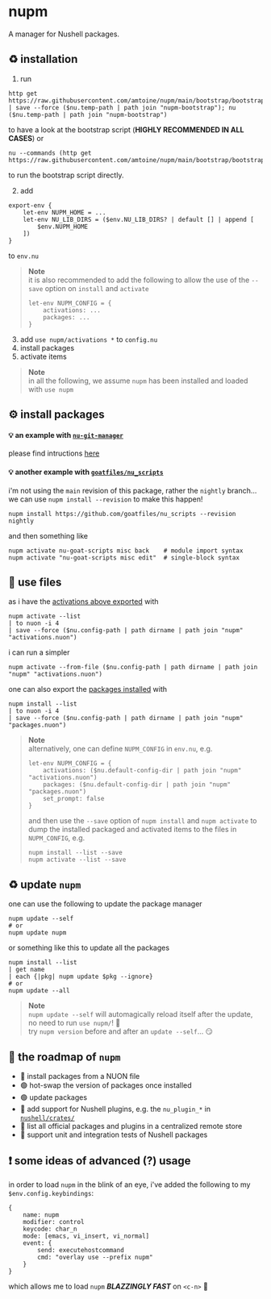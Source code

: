 # nupm
A manager for Nushell packages.

## :recycle: installation
1. run
```nu
http get https://raw.githubusercontent.com/amtoine/nupm/main/bootstrap/bootstrap.nu | save --force ($nu.temp-path | path join "nupm-bootstrap"); nu ($nu.temp-path | path join "nupm-bootstrap")
```
to have a look at the bootstrap script (**HIGHLY RECOMMENDED IN ALL CASES**) or
```nu
nu --commands (http get https://raw.githubusercontent.com/amtoine/nupm/main/bootstrap/bootstrap.nu)
```
to run the bootstrap script directly.

2. add
```nu
export-env {
    let-env NUPM_HOME = ...
    let-env NU_LIB_DIRS = ($env.NU_LIB_DIRS? | default [] | append [
        $env.NUPM_HOME
    ])
}
```
to `env.nu`
> **Note**  
> it is also recommended to add the following to allow the use of the `--save` option on `install` and `activate`
> ```nu
> let-env NUPM_CONFIG = {
>     activations: ...
>     packages: ...
> }
> ```

3. add `use nupm/activations *` to `config.nu`
4. install packages
5. activate items

> **Note**  
> in all the following, we assume `nupm` has been installed and loaded with `use nupm`

## :gear: install packages
#### :bulb: an example with [`nu-git-manager`]
please find intructions [here](https://github.com/amtoine/nu-git-manager/blob/main/docs/installation/nupm.md)

#### :bulb: another example with [`goatfiles/nu_scripts`]
i'm not using the `main` revision of this package, rather the `nightly` branch...
we can use `nupm install --revision` to make this happen!
```nu
nupm install https://github.com/goatfiles/nu_scripts --revision nightly
```
and then something like
```nu
nupm activate nu-goat-scripts misc back    # module import syntax
nupm activate "nu-goat-scripts misc edit"  # single-block syntax
```

## :open_file_folder: use files
as i have the [activations above exported][goatfiles activations] with
```nu
nupm activate --list
| to nuon -i 4
| save --force ($nu.config-path | path dirname | path join "nupm" "activations.nuon")
```
i can run a simpler
```nu
nupm activate --from-file ($nu.config-path | path dirname | path join "nupm" "activations.nuon")
```

one can also export the [packages installed][goatfiles packages] with
```nu
nupm install --list
| to nuon -i 4
| save --force ($nu.config-path | path dirname | path join "nupm" "packages.nuon")
```

> **Note**  
> alternatively, one can define `NUPM_CONFIG` in `env.nu`, e.g.
> ```nu
> let-env NUPM_CONFIG = {
>     activations: ($nu.default-config-dir | path join "nupm" "activations.nuon")
>     packages: ($nu.default-config-dir | path join "nupm" "packages.nuon")
>     set_prompt: false
> }
> ```
> and then use the `--save` option of `nupm install` and `nupm activate` to dump
> the installed packaged and activated items to the files in `NUPM_CONFIG`, e.g.
> ```nu
> nupm install --list --save
> nupm activate --list --save
> ```

## :recycle: update `nupm`
one can use the following to update the package manager
```nu
nupm update --self
# or
nupm update nupm
```

or something like this to update all the packages
```nu
nupm install --list
| get name
| each {|pkg| nupm update $pkg --ignore}
# or
nupm update --all
```

> **Note**  
> `nupm update --self` will automagically reload itself after the update,
> no need to run `use nupm/`! :partying_face:  
> try `nupm version` before and after an `update --self`... :smirk:

## :calendar: the roadmap of `nupm`
- :red_circle: install packages from a NUON file
- :green_circle: hot-swap the version of packages once installed
- :green_circle: update packages
- :red_circle: add support for Nushell plugins, e.g. the `nu_plugin_*` in [`nushell/crates/`]
- :red_circle: list all official packages and plugins in a centralized remote store
- :red_circle: support unit and integration tests of Nushell packages

## :exclamation: some ideas of advanced (?) usage
in order to load `nupm` in the blink of an eye, i've added the following to my `$env.config.keybindings`:
```nu
{
    name: nupm
    modifier: control
    keycode: char_n
    mode: [emacs, vi_insert, vi_normal]
    event: {
        send: executehostcommand
        cmd: "overlay use --prefix nupm"
    }
}
```
which allows me to load `nupm` ***BLAZZINGLY FAST*** on `<c-n>` :muscle:

[`nu-git-manager`]: https://github.com/amtoine/nu-git-manager
[`goatfiles/nu_scripts`]: https://github.com/goatfiles/nu_scripts
[`default_config.nu`]: https://github.com/nushell/nushell/blob/main/crates/nu-utils/src/sample_config/default_config.nu
[goatfiles activations]: https://github.com/goatfiles/dotfiles/blob/nightly/.config/nushell/nupm/activations.nuon
[goatfiles packages]: https://github.com/goatfiles/dotfiles/blob/nightly/.config/nushell/nupm/packages.nuon
[`nushell/crates/`]: https://github.com/nushell/nushell/tree/main/crates
